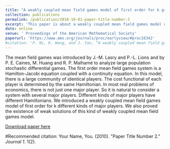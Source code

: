 ```yaml
---
title: "A weakly coupled mean field games model of first order for k groups of major players"
collection: publications
permalink: /publication/2010-10-01-paper-title-number-2
excerpt: 'This paper is about a weakly coupled mean field games model of first order for k groups of major players.'
date: online
venue: ' Proceedings of the American Mathematical Society'
paperurl: 'https://www.ams.org/journals/proc/earlyview/#proc16342'
#citation: 'P. Ni, K. Wang, and J. Yan, “A weakly coupled mean field games model of first order for k groups of major players,” Proceedings of the American Mathematical Society.'
---
```


The mean field games was introduced by J.-M. Lasry and P.-L. Lions and by P. E. Caines, M. Huang and R. P. Malhamé to analyze large population stochastic differential games. The first order mean field games system is a Hamilton-Jacobi equation coupled with a continuity equation. In this model, there is a large community of identical players. The cost functional of each player is determined by the same Hamiltonian. In most real problems of economics, there is not just one major player. So it is natural to consider a system with several major players. Different kinds of major players have different Hamiltonians. We introduced a weakly coupled mean field games model of first order for k different kinds of major players. We also proved the existence of weak solutions of this kind of weakly coupled mean field games model.

[Download paper here](https://www.ams.org/journals/proc/earlyview/#proc16342)

#Recommended citation: Your Name, You. (2010). "Paper Title Number 2." <i>Journal 1</i>. 1(2).
